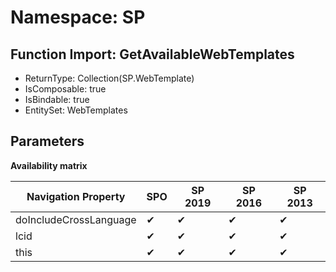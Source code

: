 # Namespace: SP

## Function Import: GetAvailableWebTemplates

- ReturnType: Collection(SP.WebTemplate)
- IsComposable: true
- IsBindable: true
- EntitySet: WebTemplates

## Parameters

**Availability matrix**

Navigation Property | SPO | SP 2019 | SP 2016 | SP 2013
----------|-----|---------|---------|--------
doIncludeCrossLanguage | ✔ | ✔ | ✔ | ✔
lcid | ✔ | ✔ | ✔ | ✔
this | ✔ | ✔ | ✔ | ✔

